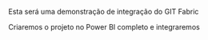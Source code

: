 Esta será uma demonstração de integração do GIT Fabric

Criaremos o projeto no Power BI completo e integraremos